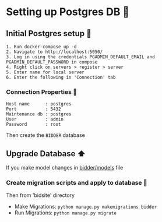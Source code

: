 # Setting up Postgres DB 🐘

## Initial Postgres setup 🚀
```
1. Run docker-compose up -d
2. Navigate to http://localhost:5050/
3. Log in using the credentials PGADMIN_DEFAULT_EMAIL and PGADMIN_DEFAULT_PASSWORD in compose
4. Right click on servers > register > server
5. Enter name for local server
6. Enter the following in 'Connection' tab
```

### Connection Properties 🔗

```
Host name      : postgres
Port           : 5432
Maintenance db : postgres
User           : admin
Password       : root
```

Then create the `BIDDER` database

## Upgrade Database ⬆️

If you make model changes in [bidder/models](../bidder/models.py) file

### Create migration scripts and apply to database 🛂
Then from 'bidsite' directory
* Make Migrations: `python manage.py makemigrations bidder`
* Run Migrations: `python manage.py migrate`
